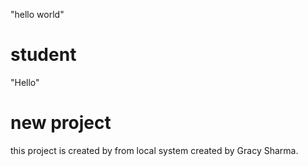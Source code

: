 "hello world"
# student
"Hello"
# new project 
this project is created by from local system
created by Gracy Sharma.
